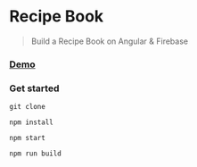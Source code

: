 # Recipe Book

> Build a Recipe Book on Angular & Firebase

### [Demo](https://recipe-book-ng-6c54f.firebaseapp.com)

### Get started

```shell script
git clone
```
```shell script
npm install
```
```shell script
npm start
```
```shell script
npm run build
```
